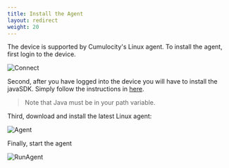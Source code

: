 ```yaml
---
title: Install the Agent
layout: redirect
weight: 20
---
```


The device is supported by Cumulocity's Linux agent. To install the agent, first login to the device.

![Connect](/images/devices/beaglebone/beagleboneconnect.png)

Second, after you have logged into the device you will have to install the javaSDK. Simply follow the instructions in [here](http://beagleboard.org/project/java/).

> Note that Java must be in your path variable.

Third, download and install the latest Linux agent:

![Agent](/images/devices/beaglebone/getagent.png)

Finally, start the agent

![RunAgent](/images/devices/beaglebone/runagent.png)